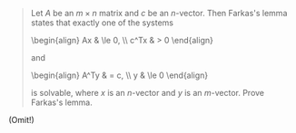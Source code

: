 > Let $A$ be an $m \times n$ matrix and $c$ be an $n$-vector. Then Farkas's lemma states that exactly one of the systems
> 
> \begin{align}
>   Ax & \le 0, \\\\
> c^Tx & >   0
> \end{align}
> 
> and
> 
> \begin{align}
> A^Ty & =   c, \\\\
>    y & \le 0
> \end{align}
> 
> is solvable, where $x$ is an $n$-vector and $y$ is an $m$-vector. Prove Farkas's lemma.

(Omit!)
